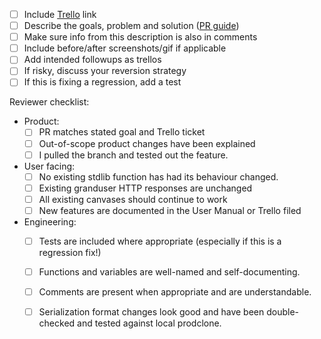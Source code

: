 - [ ] Include [Trello](https://trello.com/b/B25On0K9/feb-2019)  link
- [ ] Describe the goals, problem and solution ([PR guide](https://docs.google.com/document/d/1IeQdEh7ROhNV6Z2mJdu35E6r8XtFOkOhyhIeAvm8amE/edit))
- [ ] Make sure info from this description is also in comments
- [ ] Include before/after screenshots/gif if applicable
- [ ] Add intended followups as trellos
- [ ] If risky, discuss your reversion strategy
- [ ] If this is fixing a regression, add a test

Reviewer checklist:
- Product:
  - [ ] PR matches stated goal and Trello ticket
  - [ ] Out-of-scope product changes have been explained
  - [ ] I pulled the branch and tested out the feature.
- User facing:
  - [ ] No existing stdlib function has had its behaviour changed.
  - [ ] Existing granduser HTTP responses are unchanged
  - [ ] All existing canvases should continue to work
  - [ ] New features are documented in the User Manual or Trello filed
- Engineering:
  - [ ] Tests are included where appropriate (especially if this is a regression fix!)
  - [ ] Functions and variables are well-named and self-documenting.
  - [ ] Comments are present when appropriate and are understandable.
  - [ ] Serialization format changes look good and have been double-checked and tested against local prodclone.

